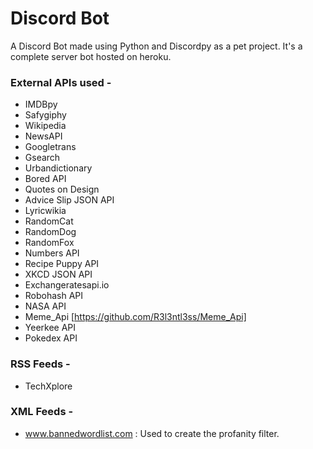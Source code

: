# Discord Bot
A Discord Bot made using Python and Discordpy as a pet project. It's a complete server bot hosted on heroku.

### External APIs used -
* IMDBpy
* Safygiphy
* Wikipedia
* NewsAPI
* Googletrans
* Gsearch
* Urbandictionary
* Bored API
* Quotes on Design
* Advice Slip JSON API
* Lyricwikia
* RandomCat
* RandomDog
* RandomFox
* Numbers API
* Recipe Puppy API
* XKCD JSON API
* Exchangeratesapi.io	
* Robohash API
* NASA API
* Meme_Api [https://github.com/R3l3ntl3ss/Meme_Api]
* Yeerkee API
* Pokedex API

### RSS Feeds -
* TechXplore

### XML Feeds -
* www.bannedwordlist.com : Used to create the profanity filter.
